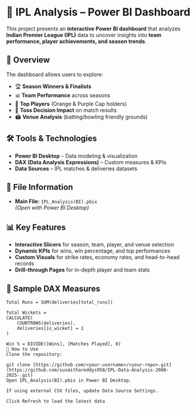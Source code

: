 # 🏏 IPL Analysis – Power BI Dashboard

This project presents an **interactive Power BI dashboard** that analyzes **Indian Premier League (IPL)** data to uncover insights into **team performance, player achievements, and season trends**.

## 📌 Overview
The dashboard allows users to explore:
- 🏆 **Season Winners & Finalists**
- 📊 **Team Performance** across seasons
- 🏅 **Top Players** (Orange & Purple Cap holders)
- 🎯 **Toss Decision Impact** on match results
- 🏟️ **Venue Analysis** (batting/bowling friendly grounds)

## 🛠️ Tools & Technologies
- **Power BI Desktop** – Data modeling & visualization
- **DAX (Data Analysis Expressions)** – Custom measures & KPIs
- **Data Sources** – IPL matches & deliveries datasets

## 📂 File Information
- **Main File:** `IPL_Analysis(BI).pbix`  
  *(Open with Power BI Desktop)*

## 📊 Key Features
- **Interactive Slicers** for season, team, player, and venue selection
- **Dynamic KPIs** for wins, win percentage, and top performances
- **Custom Visuals** for strike rates, economy rates, and head-to-head records
- **Drill-through Pages** for in-depth player and team stats

## 🧮 Sample DAX Measures
```DAX
Total Runs = SUM(deliveries[total_runs])

Total Wickets = 
CALCULATE(
    COUNTROWS(deliveries),
    deliveries[is_wicket] = 1
)

Win % = DIVIDE([Wins], [Matches Played], 0)
🚀 How to Use
Clone the repository:

git clone [https://github.com/<your-username>/<your-repo>.git](https://github.com/susmithareddys958/IPL-Data-Analysis-2008-2025-.git)
Open IPL_Analysis(BI).pbix in Power BI Desktop.

If using external CSV files, update Data Source Settings.

Click Refresh to load the latest data
